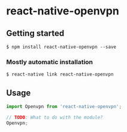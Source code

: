 # react-native-openvpn

## Getting started

`$ npm install react-native-openvpn --save`

### Mostly automatic installation

`$ react-native link react-native-openvpn`

## Usage
```javascript
import Openvpn from 'react-native-openvpn';

// TODO: What to do with the module?
Openvpn;
```
